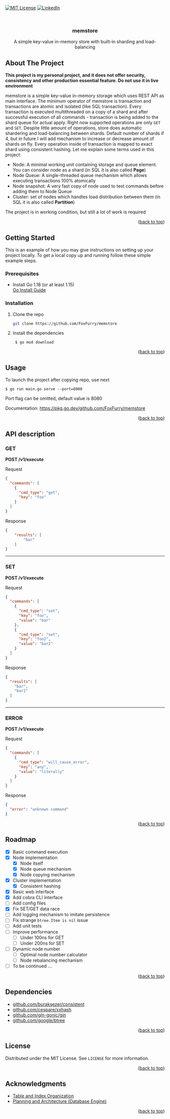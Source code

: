<div id="top"></div>


<!-- PROJECT SHIELDS -->

[![MIT License][license-shield]][license-url]
[![LinkedIn][linkedin-shield]][linkedin-url]


<!-- PROJECT LOGO -->
<br />
<div align="center">
  
<h3 align="center">memstore</h3>

  <p align="center">
    A simple key-value in-memory store with built-in sharding and load-balancing
    <br /> 
  </p>
</div>



<!-- ABOUT THE PROJECT -->
## About The Project

**This project is my personal project, and it does not offer security, consistency and other production essential feature. Do not use it in live environment**

memstore is a simple key-value in-memory storage which uses REST API as main interface. The minimum operator of memstore is transaction
and transactions are atomic and isolated (like SQL transaction). Every transaction is executed multithreaded on a copy of a shard and after successful execution of all commands -
transaction is being added to the shard queue for actual apply. Right now supported operations are only `GET` and `SET`. Despite little amount of operations, store does automatic shardering and load-balancing between
shards. Default number of shards if 4, but in future I will add mechanism to increase or decrease amount of shards on fly. Every operation inside of transaction is mapped to
exact shard using consistent hashing. Let me explain some terms used in this project:
- Node: A minimal working unit containing storage and queue element. You can consider node as a shard (in SQL it is also called **Page**)
- Node Queue: A single-threaded queue mechanism which allows executing transactions 100% atomically
- Node snapshot: A very fast copy of node used to test commands before adding them to Node Queue 
- Cluster: set of nodes which handles load distribution between them (in SQL it is also called **Partition**)

The project is in working condition, but still a lot of work is required

<p align="right">(<a href="#top">back to top</a>)</p>



<!-- GETTING STARTED -->
## Getting Started

This is an example of how you may give instructions on setting up your project locally.
To get a local copy up and running follow these simple example steps.



### Prerequisites

* Install Go 1.18 (or at least 1.15)  
  [Go Install Guide](https://golang.org/doc/install)

  

### Installation

1. Clone the repo
   ```sh
   git clone https://github.com/FoxFurry/memstore
   ```
2. Install the dependencies
   ```shell
    $ go mod download
    ```

<p align="right">(<a href="#top">back to top</a>)</p>

<!-- USAGE EXAMPLES -->
## Usage

To launch the project after copying repo, use next
```shell
$ go run main.go serve --port=8000
```
Port flag can be omitted, default value is 8080

Documentation: https://pkg.go.dev/github.com/FoxFurry/memstore

<p align="right">(<a href="#top">back to top</a>)</p>



## API description
### GET

**POST /v1/execute**

Request
```json
{
  "commands": [
    {
      "cmd_type": "get",
      "key": "foo"
    }
  ]
}
```

Response
```json
{
    "results": [
        "bar"
    ]
}
```
---
### SET

**POST /v1/execute**

Request
```json
{
  "commands": [
    {
      "cmd_type": "set",
      "key": "foo",
      "value": "bar"
    },
    {
      "cmd_type": "set",
      "key": "foo2",
      "value": "bar2"
    }
  ]
}
```

Response
```json
{
  "results": [
    "bar",
    "bar2"
  ]
}
```
---
### ERROR

**POST /v1/execute**

Request
```json
{
  "commands": [
    {
      "cmd_type": "will_cause_error",
      "key": "any",
      "value": "literally"
    }
  ]
}
```

Response
```json
{
  "error": "unknown command"
}
```

<p align="right">(<a href="#top">back to top</a>)</p>



<!-- ROADMAP -->
## Roadmap

- [x] Basic command execution
- [x] Node implementation
  - [x] Node itself
  - [x] Node queue mechanism
  - [x] Node copying mechanism
- [x] Cluster implementation
  - [x] Consistent hashing
- [x] Basic web interface
- [x] Add cobra CLI interface
- [ ] Add config files
- [x] Fix SET/GET data race
- [ ] Add logging mechanism to imitate persistence
- [ ] Fix strange `btree.Item is nil` issue
- [ ] Add unit tests
- [ ] Improve performance
  - [ ] Under 100ns for GET
  - [ ] Under 200ns for SET
- [ ] Dynamic node number
  - [ ] Optimal node number calculator
  - [ ] Node rebalancing mechanism
- [ ] To be continued ...

<p align="right">(<a href="#top">back to top</a>)</p>



## Dependencies

* [github.com/buraksezer/consistent](https://github.com/buraksezer/consistent)
* [github.com/cespare/xxhash](https://github.com/cespare/xxhash)
* [github.com/gin-gonic/gin](https://github.com/gin-gonic/gin)
* [github.com/google/btree](https://github.com/google/btree)

<p align="right">(<a href="#top">back to top</a>)</p>



<!-- LICENSE -->
## License

Distributed under the MIT License. See `LICENSE` for more information.

<p align="right">(<a href="#top">back to top</a>)</p>



<!-- ACKNOWLEDGMENTS -->
## Acknowledgments

* [Table and Index Organization](http://msdn.microsoft.com/en-us/library/ms189051.aspx)
* [Planning and Architecture (Database Engine)](https://docs.microsoft.com/en-us/previous-versions/sql/sql-server-2008-r2/cc280361(v=sql.105))

<p align="right">(<a href="#top">back to top</a>)</p>



<!-- MARKDOWN LINKS & IMAGES -->
[license-shield]: https://img.shields.io/github/license/FoxFurry/memstore.svg?style=for-the-badge
[license-url]: https://github.com/FoxFurry/memstore/blob/master/LICENSE

[linkedin-shield]: https://img.shields.io/badge/-LinkedIn-black.svg?style=for-the-badge&logo=linkedin&colorB=555
[linkedin-url]: https://www.linkedin.com/in/arthur-isac-412a6519b/
